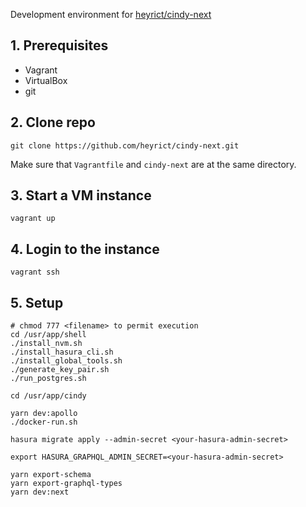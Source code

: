 Development environment for [heyrict/cindy-next](https://github.com/heyrict/cindy-next)
## 1. Prerequisites
- Vagrant
- VirtualBox
- git

## 2. Clone repo
```shell
git clone https://github.com/heyrict/cindy-next.git
```
Make sure that `Vagrantfile` and `cindy-next` are at the same directory.

## 3. Start a VM instance
```shell
vagrant up
```

## 4. Login to the instance
```shell
vagrant ssh
```

## 5. Setup
```shell
# chmod 777 <filename> to permit execution
cd /usr/app/shell
./install_nvm.sh
./install_hasura_cli.sh
./install_global_tools.sh
./generate_key_pair.sh
./run_postgres.sh

cd /usr/app/cindy

yarn dev:apollo
./docker-run.sh

hasura migrate apply --admin-secret <your-hasura-admin-secret>

export HASURA_GRAPHQL_ADMIN_SECRET=<your-hasura-admin-secret>

yarn export-schema
yarn export-graphql-types
yarn dev:next
```
